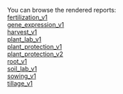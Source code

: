 You can browse the rendered reports:\
[fertilization_v1](https://raabmarie.github.io/long-term_field_trial_westerfeld/fertilization_v1)\
[gene_expression_v1](https://raabmarie.github.io/long-term_field_trial_westerfeld/gene_expression_v1)\
[harvest_v1](https://raabmarie.github.io/long-term_field_trial_westerfeld/harvest_v1)\
[plant_lab_v1](https://raabmarie.github.io/long-term_field_trial_westerfeld/plant_lab_v1)\
[plant_protection_v1](https://raabmarie.github.io/long-term_field_trial_westerfeld/plant_protection_v1)\
[plant_protection_v2](https://raabmarie.github.io/long-term_field_trial_westerfeld/plant_protection_v2)\
[root_v1](https://raabmarie.github.io/long-term_field_trial_westerfeld/root_v1)\
[soil_lab_v1](https://raabmarie.github.io/long-term_field_trial_westerfeld/soil_lab_v1)\
[sowing_v1](https://raabmarie.github.io/long-term_field_trial_westerfeld/sowing_v1)\
[tillage_v1](https://raabmarie.github.io/long-term_field_trial_westerfeld/tillage_v1)
